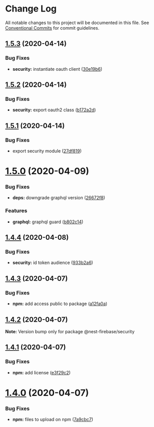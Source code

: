 # Change Log

All notable changes to this project will be documented in this file.
See [Conventional Commits](https://conventionalcommits.org) for commit guidelines.

## [1.5.3](https://github.com/skore-io/nest-firebase/compare/v1.5.2...v1.5.3) (2020-04-14)


### Bug Fixes

* **security:** instantiate oauth client ([30e19b6](https://github.com/skore-io/nest-firebase/commit/30e19b6e77f442cd8fb70d60edc8dfab2c5c4436))





## [1.5.2](https://github.com/skore-io/nest-firebase/compare/v1.5.1...v1.5.2) (2020-04-14)


### Bug Fixes

* **security:** export oauth2 class ([b172a2d](https://github.com/skore-io/nest-firebase/commit/b172a2db05b96a634d351d4191a735bc6a751683))





## [1.5.1](https://github.com/skore-io/nest-firebase/compare/v1.5.0...v1.5.1) (2020-04-14)


### Bug Fixes

* export security module ([27df819](https://github.com/skore-io/nest-firebase/commit/27df819c287cb71ffdba39f764d829f2e8155e8d))





# [1.5.0](https://github.com/skore-io/nest-firebase/compare/v1.4.4...v1.5.0) (2020-04-09)


### Bug Fixes

* **deps:** downgrade graphql version ([26672f8](https://github.com/skore-io/nest-firebase/commit/26672f8e578c8d33267ab82fe97466a8abc356bb))


### Features

* **graphql:** graphql guard ([b802c14](https://github.com/skore-io/nest-firebase/commit/b802c14902c8199e3b8c1baafbfd488b5b488935))





## [1.4.4](https://github.com/skore-io/nest-firebase/compare/v1.4.3...v1.4.4) (2020-04-08)


### Bug Fixes

* **security:** id token audience ([933b2a6](https://github.com/skore-io/nest-firebase/commit/933b2a61aeccf1094b7e6310122de5648c374aa9))





## [1.4.3](https://github.com/skore-io/nest-firebase/compare/v1.4.2...v1.4.3) (2020-04-07)


### Bug Fixes

* **npm:** add access public to package ([a12fa0a](https://github.com/skore-io/nest-firebase/commit/a12fa0ace06705b2b6039f6ff22e4421d648a06b))





## [1.4.2](https://github.com/skore-io/nest-firebase/compare/v1.4.1...v1.4.2) (2020-04-07)

**Note:** Version bump only for package @nest-firebase/security





## [1.4.1](https://github.com/skore-io/nest-firebase/compare/v1.4.0...v1.4.1) (2020-04-07)


### Bug Fixes

* **npm:** add license ([e3f29c2](https://github.com/skore-io/nest-firebase/commit/e3f29c28f55026a159f565cb46f4457f8996a84c))





# [1.4.0](https://github.com/skore-io/nest-firebase/compare/v1.3.0...v1.4.0) (2020-04-07)


### Bug Fixes

* **npm:** files to upload on npm ([7a9cbc7](https://github.com/skore-io/nest-firebase/commit/7a9cbc7c287f068926c15c0390815f3e298686ca))
